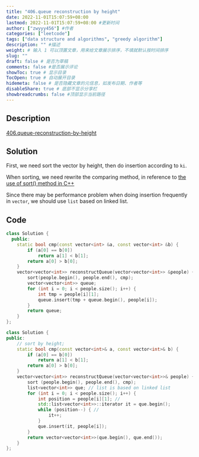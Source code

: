 ```yaml
---
title: "406.queue reconstruction by height"
date: 2022-11-01T15:07:59+08:00
lastmod: 2022-11-01T15:07:59+08:00 #更新时间
author: ["zwyyy456"] #作者
categories: ["leetcode"]
tags: ["data structure and algorithms", "greedy algorithm"]
description: "" #描述
weight: # 输入 1 可以顶置文章，用来给文章展示排序，不填就默认按时间排序
slug: ""
draft: false # 是否为草稿
comments: false #是否展示评论
showToc: true # 显示目录
TocOpen: true # 自动展开目录
hidemeta: false # 是否隐藏文章的元信息，如发布日期、作者等
disableShare: true # 底部不显示分享栏
showbreadcrumbs: false #顶部显示当前路径
---
```

## Description
[406.queue-reconstruction-by-height](https://leetcode.com/problems/queue-reconstruction-by-height/)

## Solution
First, we need sort the vector by height, then do insertion according to `ki`.

When sorting, we need rewrite the comparing method, in reference to [the use of sort() method in C++](https://zwyyy456.vercel.app/posts/tech/sort_in_cpp)

Since there may be performance problem when doing insertion frequently in `vector`, we should use `list` based on linked list.

## Code
```cpp
class Solution {
  public:
    static bool cmp(const vector<int> &a, const vector<int> &b) {
        if (a[0] == b[0])
            return a[1] < b[1];
        return a[0] > b[0];
    }
    vector<vector<int>> reconstructQueue(vector<vector<int>> &people) {
        sort(people.begin(), people.end(), cmp);
        vector<vector<int>> queue;
        for (int i = 0; i < people.size(); i++) {
            int tmp = people[i][1];
            queue.insert(tmp + queue.begin(), people[i]);
        }
        return queue;
    }
};
```

```cpp
class Solution {
public:
    // sort by height;
    static bool cmp(const vector<int>& a, const vector<int>& b) {
        if (a[0] == b[0]) 
            return a[1] < b[1];
        return a[0] > b[0];
    }
    vector<vector<int>> reconstructQueue(vector<vector<int>>& people) {
        sort (people.begin(), people.end(), cmp);
        list<vector<int>> que; // list is based on linked list
        for (int i = 0; i < people.size(); i++) {
            int position = people[i][1]; // 
            std::list<vector<int>>::iterator it = que.begin();
            while (position--) { // 
                it++;
            }
            que.insert(it, people[i]);
        }
        return vector<vector<int>>(que.begin(), que.end());
    }
};
```

